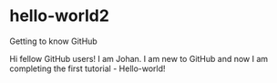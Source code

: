 # hello-world2
Getting to know GitHub

Hi fellow GitHub users! I am Johan. I am new to GitHub and now I am completing the first tutorial - Hello-world! 
